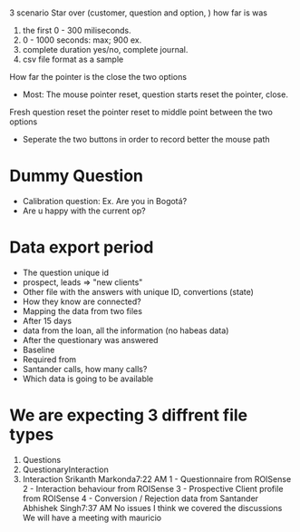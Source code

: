 # 
3 scenario
Star over
(customer, question and option, ) how far is was

1. the first 0 - 300 miliseconds.
2. 0 - 1000 seconds: max; 900 ex. 
3. complete duration yes/no, complete journal.
4. csv file format as a sample

How far the pointer is the close the two options

- Most: The mouse pointer reset, question starts reset the pointer, close. 

Fresh question reset the pointer reset to middle point between the two options

- Seperate the two buttons in order to record better the mouse path


# Dummy Question
- Calibration question: Ex. Are you in Bogotá?
- Are u happy with the current op?


# Data export period
- The question unique id
- prospect, leads => "new clients" 
- Other file with the answers with unique ID, convertions (state)
- How they know are connected?
- Mapping the data from two files
- After 15 days
- data from the loan, all the information (no habeas data)
- After the questionary was answered
- Baseline
- Required from 
- Santander calls, how many calls?
- Which data is going to be available

# We are expecting 3 diffrent file types
1. Questions
2. QuestionaryInteraction
3. Interaction
Srikanth Markonda7:22 AM
1 - Questionnaire from ROISense
2 - Interaction behaviour from ROISense
3 - Prospective Client profile from ROISense
4 - Conversion / Rejection data from Santander
Abhishek Singh7:37 AM
No issues
I think we covered the discussions
We will have a meeting with mauricio
